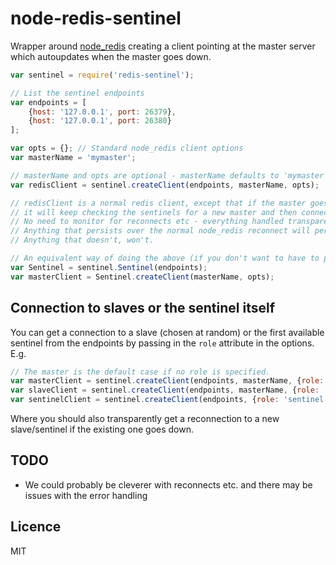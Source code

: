 node-redis-sentinel
===================

Wrapper around [node_redis](https://github.com/mranney/node_redis) creating a client pointing at the master server which autoupdates when the master goes down.

```javascript
var sentinel = require('redis-sentinel');

// List the sentinel endpoints
var endpoints = [
    {host: '127.0.0.1', port: 26379},
    {host: '127.0.0.1', port: 26380}
];

var opts = {}; // Standard node_redis client options
var masterName = 'mymaster';

// masterName and opts are optional - masterName defaults to 'mymaster'
var redisClient = sentinel.createClient(endpoints, masterName, opts);

// redisClient is a normal redis client, except that if the master goes down
// it will keep checking the sentinels for a new master and then connect to that.
// No need to monitor for reconnects etc - everything handled transparently
// Anything that persists over the normal node_redis reconnect will persist here. 
// Anything that doesn't, won't.

// An equivalent way of doing the above (if you don't want to have to pass the endpoints around all the time) is
var Sentinel = sentinel.Sentinel(endpoints);
var masterClient = Sentinel.createClient(masterName, opts);
```

## Connection to slaves or the sentinel itself ##
You can get a connection to a slave (chosen at random) or the first available sentinel from the endpoints by passing in the `role` attribute in the options. E.g.

```javascript
// The master is the default case if no role is specified.
var masterClient = sentinel.createClient(endpoints, masterName, {role: 'master'}); 
var slaveClient = sentinel.createClient(endpoints, masterName, {role: 'slave'});
var sentinelClient = sentinel.createClient(endpoints, {role: 'sentinel'});
```

Where you should also transparently get a reconnection to a new slave/sentinel if the existing one goes down.

## TODO ##
* We could probably be cleverer with reconnects etc. and there may be issues with the error handling

## Licence ##
MIT

